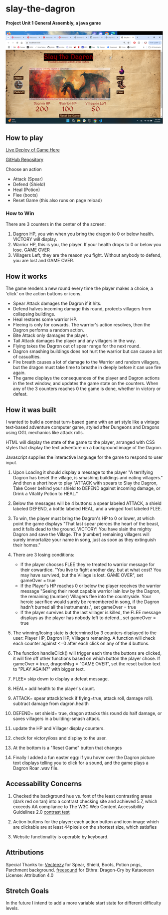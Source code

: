 # slay-the-dagron
#### Project Unit 1 General Assembly, a java game
![screenshot](/img/slay-the-dagron-deployment1.png "Screenshot of game on local host")
## How to play
[Live Deploy of Game Here](https://macfarley.github.io/slay-the-dagron/)

[GitHub Repository](https://github.com/macfarley/slay-the-dagron)

Choose an action
* Attack (Spear)
* Defend (Shield)
* Heal (Potion)
* Flee (boots)
* Reset Game (this also runs on page reload)
### How to Win
There are 3 counters in the center of the screen:
1. Dagron HP, you win when you bring the dragon to 0 or below health. VICTORY will display.
1. Warrior HP, this is you, the player.  If your health drops to 0 or below you lose. GAME OVER
1. Villagers Left, they are the reason you fight.  Without anybody to defend, you are lost and GAME OVER.

## How it works
The game renders a new round every time the player makes a choice, a 'click' on the action buttons or icons.
* Spear Attack damages the Dagron if it hits.
* Defend halves incoming damage this round, protects villagers from collapsing buildings.
* Heal restores some warrior HP.
* Fleeing is only for cowards.
The warrior's action resolves, then the Dagron performs a random action.
* Bite Attack only damages the player.
* Tail Attack damages the player and any villagers in the way.
* Flying takes the Dagron out of spear range for the next round.
* Dagron smashing buildings does not hurt the warrior but can cause a lot of casualties.
* Fire breath causes a lot of damage to the Warrior and random villagers, but the dragon must take time to breathe in deeply before it can use fire again.
* The game displays the consequences of the player and Dagron actions in the text window, and updates the game state on the counters.  When any of the 3 counters reaches 0 the game is done, whether in victory or defeat.

## How it was built
I wanted to build a combat turn-based game with an art style like a vintage text-based adventure computer game, styled after Dungeons and Dragons using OGL mechanics like attack rolls.

HTML will display the state of the game to the player, arranged with CSS styles that display the text adventure on a background image of the Dagron.

Javascript supplies the interactive language for the game to respond to user input.
1. Upon Loading it should display a message to the player "A terrifying Dagron has beset the village, is smashing buildings and eating villagers."
And then a short how to play "ATTACK with spears to Slay the Dagron, Take Cover behind your shield to DEFEND against incoming damage, or Drink a Vitality Potion to HEAL."
2. Below the messages will be 4 buttons: a spear labeled ATTACK, a shield labeled DEFEND, a bottle labeled HEAL, and a winged foot labeled FLEE.
3. To win, the player must bring the Dagron's HP to 0 or lower, at which point the game displays "That last spear pierces the heart of the beast, and it falls dead to the ground. VICTORY! You have slain the mighty Dagron and save the Village.  The (number) remaining villagers will surely immortalize your name in song, just as soon as they extinguish their homes."
4. There are 3 losing conditions: 
    + If the player chooses FLEE they're treated to warrior message for their cowardice.  "You live to fight another day, but at what cost?  You may have survived, but the Village is lost.
    GAME OVER", set gameOver = true
    + If the Player's HP reaches 0 or below the player receives the warrior message "Seeing their most capable warrior lain low by the Dagron, the remaining (number) Villagers flee into the countryside.  Your heroic sacrifice would surely be remembered in song, if the Dagron hadn't burned all the instruments.", set gameOver = true
    + If the player survives but the last villager is killed, the FLEE message displays as the player has nobody left to defend., set gameOver = true
5. The winning/losing state is determined by 3 counters displayed to the user: Player HP, Dagron HP, Villagers remaning. A function will check each counter against <=0 after each click on any of the 4 buttons.
6. The function handleClick() will trigger each time the buttons are clicked,
it will fire off other functions based on which button the player chose.  If gameOver = true, dragonMsg = "GAME OVER", set the reset button text to "PLAY AGAIN?" with bigger text.
1. FLEE= skip down to display a defeat message.
2. HEAL=  add health to the player's count.
3. ATTACK= spear attack(check if flying=true, attack roll, damage roll). subtract damage from dagron.health
4. DEFEND= set shield= true, dragon attacks this round do half damage, or saves villagers in a building-smash attack.

5. update the HP and Villager display counters.
6. check for victory/loss and display to the user.
7. At the bottom is a "Reset Game" button that changes
8. Finally I added a fun easter egg: if you hover over the Dagron picture text displays telling you to click for a sound, and the game plays a Dagron Roar .wav file.
## Accessability Concerns
1. Checked the background hue vs. font of the least contrasting areas (dark red on tan) into a contrast checking site and achieved 5.7, which exceeds AA compliance to The W3C Web Content Accessibility Guidelines 2.0 
[contrast test](https://webaim.org/resources/contrastchecker/?fcolor=8B0000&bcolor=DEBF92)
    
2. Action buttons for the player: each action button and icon image which are clickable are at least 44pixels on the shortest size, which satisfies 
3. Website functionality is operable by keyboard.
## Attributions
Special Thanks to: [Vecteezy](https://www.vecteezy.com/free-png/Spear) for Spear, Shield, Boots, Potion pngs, Parchment background.
[freesound](https://freesound.org/s/789094/) for Eithra: Dragon-Cry by Kataoneon License: Attribution 4.0
## Stretch Goals
In the future I intend to add a more variable start state for different difficulty levels.